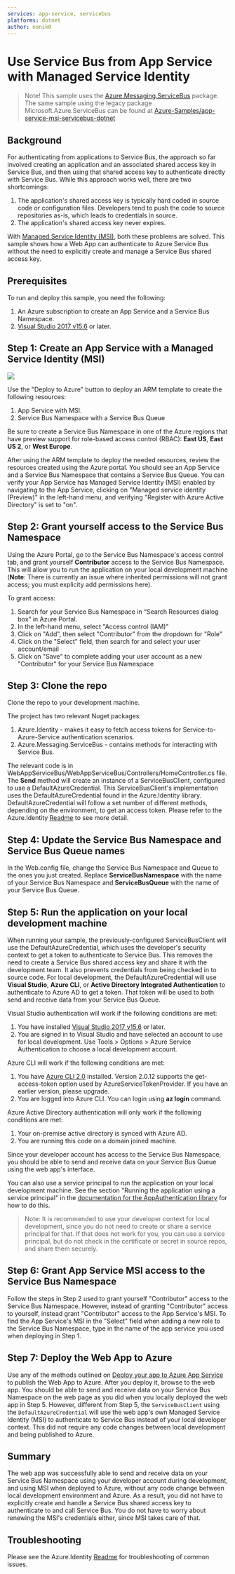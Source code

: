 ```yaml
---
services: app-service, servicebus
platforms: dotnet
author: nonik0
---
```


# Use Service Bus from App Service with Managed Service Identity

> Note! This sample uses the [Azure.Messaging.ServiceBus](https://www.nuget.org/packages/Azure.Messaging.ServiceBus) package. The same sample using the legacy package Microsoft.Azure.ServiceBus can be found at [Azure-Samples/app-service-msi-servicebus-dotnet](https://github.com/Azure-Samples/app-service-msi-servicebus-dotnet/tree/03be4e05b5803e464d416b66fd729d23bd4220fb)

## Background
For authenticating from applications to Service Bus, the approach so far involved creating an application and an associated shared access key in Service Bus, and then using that shared access key to authenticate directly with Service Bus. While this approach works well, there are two shortcomings:
1. The application's shared access key is typically hard coded in source code or configuration files. Developers tend to push the code to source repositories as-is, which leads to credentials in source.
2. The application's shared access key never expires.

With [Managed Service Identity (MSI)](https://docs.microsoft.com/en-us/azure/app-service/app-service-managed-service-identity), both these problems are solved. This sample shows how a Web App can authenticate to Azure Service Bus without the need to explicitly create and manage a Service Bus shared access key.

## Prerequisites
To run and deploy this sample, you need the following:
1. An Azure subscription to create an App Service and a Service Bus Namespace. 
2. [Visual Studio 2017 v15.6](https://blogs.msdn.microsoft.com/visualstudio/2017/12/07/visual-studio-2017-version-15-6-preview/) or later.

## Step 1: Create an App Service with a Managed Service Identity (MSI)
<a href="https://portal.azure.com/#create/Microsoft.Template/uri/https%3A%2F%2Fraw.githubusercontent.com%2Fnonik0%2Fapp-service-msi-servicebus-dotnet%2Fmaster%2Fazuredeploy.json" target="_blank">
    <img src="http://azuredeploy.net/deploybutton.png"/>
</a>

Use the "Deploy to Azure" button to deploy an ARM template to create the following resources:
1. App Service with MSI.
2. Service Bus Namespace with a Service Bus Queue

Be sure to create a Service Bus Namespace in one of the Azure regions that have preview support for role-based access control (RBAC): **East US**, **East US 2**, or **West Europe**. 

After using the ARM template to deploy the needed resources, review the resources created using the Azure portal. You should see an App Service and a Service Bus Namespace that contains a Service Bus Queue. You can verify your App Service has Managed Service Identity (MSI) enabled by navigating to the App Service, clicking on "Managed service identity (Preview)" in the left-hand menu, and verifying "Register with Azure Active Directory" is set to "on".

## Step 2: Grant yourself access to the Service Bus Namespace
Using the Azure Portal, go to the Service Bus Namespace's access control tab, and grant yourself **Contributor** access to the Service Bus Namespace. This will allow you to run the application on your local development machine (**Note**: There is currently an issue where inherited permissions will not grant access; you must explicity add permissions here).

To grant access:
1.	Search for your Service Bus Namespace in “Search Resources dialog box” in Azure Portal.
2.	In the left-hand menu, select "Access control (IAM)"
3.	Click on "Add", then select "Contributor" from the dropdown for "Role"
4.	Click on the "Select" field, then search for and select your user account/email
5.	Click on "Save" to complete adding your user account as a new "Contributor" for your Service Bus Namespace

## Step 3: Clone the repo 
Clone the repo to your development machine. 

The project has two relevant Nuget packages:
1. Azure.Identity - makes it easy to fetch access tokens for Service-to-Azure-Service authentication scenarios.
2. Azure.Messaging.ServiceBus - contains methods for interacting with Service Bus. 

The relevant code is in WebAppServiceBus/WebAppServiceBus/Controllers/HomeController.cs file. The **Send** method will create an instance of a ServiceBusClient, configured to use a DefaultAzureCredential. This ServiceBusClient's implementation uses the DefaultAzureCredential found in the Azure.Identity library. DefaultAzureCredential will follow a set number of different methods, depending on the environment, to get an access token. Please refer to the Azure.Identity [Readme](https://github.com/Azure/azure-sdk-for-net/blob/master/sdk/identity/Azure.Identity/README.md) to see more detail.

## Step 4: Update the Service Bus Namespace and Service Bus Queue names
In the Web.config file, change the Service Bus Namespace and Queue to the ones you just created. Replace **ServiceBusNamespace** with the name of your Service Bus Namespace and **ServiceBusQueue** with the name of your Service Bus Queue.

## Step 5: Run the application on your local development machine
When running your sample, the previously-configured ServiceBusClient will use the DefaultAzureCredential, which uses the developer's security context to get a token to authenticate to Service Bus. This removes the need to create a Service Bus shared access key and share it with the development team. It also prevents credentials from being checked in to source code. For local development, the DefaultAzureCredential will use **Visual Studio**, **Azure CLI**, or **Active Directory Integrated Authentication** to authenticate to Azure AD to get a token. That token will be used to both send and receive data from your Service Bus Queue.

Visual Studio authentication will work if the following conditions are met:
 1. You have installed [Visual Studio 2017 v15.6](https://blogs.msdn.microsoft.com/visualstudio/2017/12/07/visual-studio-2017-version-15-6-preview/) or later.
 2. You are signed in to Visual Studio and have selected an account to use for local development. Use Tools > Options > Azure Service Authentication to choose a local development account. 

Azure CLI will work if the following conditions are met:
 1. You have [Azure CLI 2.0](https://docs.microsoft.com/en-us/cli/azure/install-azure-cli?view=azure-cli-latest) installed. Version 2.0.12 supports the get-access-token option used by AzureServiceTokenProvider. If you have an earlier version, please upgrade. 
 2. You are logged into Azure CLI. You can login using **az login** command.
 
Azure Active Directory authentication will only work if the following conditions are met:
 1. Your on-premise active directory is synced with Azure AD. 
 2. You are running this code on a domain joined machine.   

Since your developer account has access to the Service Bus Namespace, you should be able to send and receive data on your Service Bus Queue using the web app's interface.

You can also use a service principal to run the application on your local development machine. See the section "Running the application using a service principal" in the [documentation for the AppAuthentication library](https://docs.microsoft.com/en-us/azure/key-vault/service-to-service-authentication#running-the-application-using-a-service-principal) for how to do this.
>Note: It is recommended to use your developer context for local development, since you do not need to create or share a service principal for that. If that does not work for you, you can use a service principal, but do not check in the certificate or secret in source repos, and share them securely.

## Step 6: Grant App Service MSI access to the Service Bus Namespace
Follow the steps in Step 2 used to grant yourself "Contributor" access to the Service Bus Namespace. However, instead of granting "Contributor" access to yourself, instead grant "Contributor" access to the App Service's MSI. To find the App Service's MSI in the "Select" field when adding a new role to the Service Bus Namespace, type in the name of the app service you used when deploying in Step 1.

## Step 7: Deploy the Web App to Azure
Use any of the methods outlined on [Deploy your app to Azure App Service](https://docs.microsoft.com/en-us/azure/app-service-web/web-sites-deploy) to publish the Web App to Azure. 
After you deploy it, browse to the web app. You should be able to send and receive data on your Service Bus Namespace on the web page as you did when you locally deployed the web app in Step 5. However, different from Step 5, the `ServiceBusClient` using the `DefaultAzureCredential` will use the web app's own Managed Service Identity (MSI) to authenticate to Service Bus instead of your local developer context. This did not require any code changes between local development and being published to Azure.

## Summary
The web app was successfully able to send and receive data on your Service Bus Namespace using your developer account during development, and using MSI when deployed to Azure, without any code change between local development environment and Azure. 
As a result, you did not have to explicitly create and handle a Service Bus shared access key to authenticate to and call Service Bus. You do not have to worry about renewing the MSI's credentials either, since MSI takes care of that.  

## Troubleshooting

Please see the Azure.Identity [Readme](https://github.com/Azure/azure-sdk-for-net/blob/master/sdk/identity/Azure.Identity/README.md) for troubleshooting of common issues.